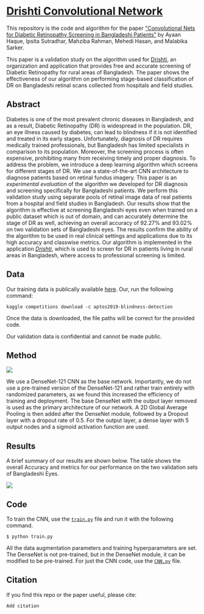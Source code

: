 # [Drishti Convolutional Network](https://arxiv.org/)

This repository is the code and algorithm for the paper ["Convolutional Nets for Diabetic Retinopathy Screening in Bangladeshi Patients"](https://arxiv.org/) by Ayaan Haque, Ipsita Sutradhar, Mahziba Rahman, Mehedi Hasan, and Malabika Sarker.

This paper is a validation study on the algorithm used for [Drishti](https://drishtiai.org/docs.html), an organization and application that provides free and accurate screening of Diabetic Retinopathy for rural areas of Bangladesh. The paper shows the effectiveness of our algorithm on performing stage-based classification of DR on Bangladeshi retinal scans collected from hospitals and field studies.

## Abstract

Diabetes is one of the most prevalent chronic diseases in Bangladesh, and as a result, Diabetic Retinopathy (DR) is widespread in the population. DR, an eye illness caused by diabetes, can lead to blindness if it is not identified and treated in its early stages. Unfortunately, diagnosis of DR requires medically trained professionals, but Bangladesh has limited specialists in comparison to its population. Moreover, the screening process is often expensive, prohibiting many from receiving timely and proper diagnosis. To address the problem, we introduce a deep learning algorithm which screens for different stages of DR. We use a state-of-the-art CNN architecture to diagnose patients based on retinal fundus imagery. This paper is an <i>experimental evaluation</i> of the algorithm we developed for DR diagnosis and screening specifically for Bangladeshi patients. We perform this validation study using separate pools of retinal image data of real patients from a hospital and field studies in Bangladesh. Our results show that the algorithm is effective at screening Bangladeshi eyes even when trained on a public dataset which is out of domain, and can accurately determine the stage of DR as well, achieving an overall accuracy of 92.27\% and 93.02\% on two validation sets of Bangladeshi eyes. The results confirm the ability of the algorithm to be used in real clinical settings and applications due to its high accuracy and classwise metrics. Our algorithm is implemented in the application <a href="https://drishtiai.org/"><i>Drishti</i></a>, which is used to screen for DR in patients living in rural areas in Bangladesh, where access to professional screening is limited.

## Data

Our training data is publically available [here](https://www.kaggle.com/c/aptos2019-blindness-detection/data). Our, run the following command:

```
kaggle competitions download -c aptos2019-blindness-detection
```

Once the data is downloaded, the file paths will be correct for the provided code.

Our validation data is confidential and cannot be made public.

## Method

![](https://github.com/ayaanzhaque/Drishti-CNN/blob/main/images/model_fig.png?raw=true)

We use a DenseNet-121 CNN as the base network. Importantly, we do not use a pre-trained version of the DenseNet-121 and rather train entirely with randomized parameters, as we found this increased the efficiency of training and deployment. The base DenseNet with the output layer removed is used as the primary architecture of our network. A 2D Global Average Pooling is then added after the DenseNet module, followed by a Dropout layer with a dropout rate of 0.5. For the output layer, a dense layer with 5 output nodes and a sigmoid activation function are used.

## Results

A brief summary of our results are shown below. The table shows the overall Accuracy and metrics for our performance on the two validation sets of Bangladeshi Eyes.

![](https://github.com/ayaanzhaque/Drishti-CNN/blob/main/images/results.png?raw=true)

## Code

To train the CNN, use the [```train.py```](https://github.com/ayaanzhaque/Drishti-CNN/blob/main/train.py) file and run it with the following command.

```
$ python train.py
```

All the data augmentation parameters and training hyperparameters are set. The DenseNet is not pre-trained, but in the DenseNet module, it can be modified to be pre-trained. For just the CNN code, use the [```CNN.py```](https://github.com/ayaanzhaque/Drishti-CNN/blob/main/CNN.py) file.

## Citation

If you find this repo or the paper useful, please cite:

```
Add citation
```
